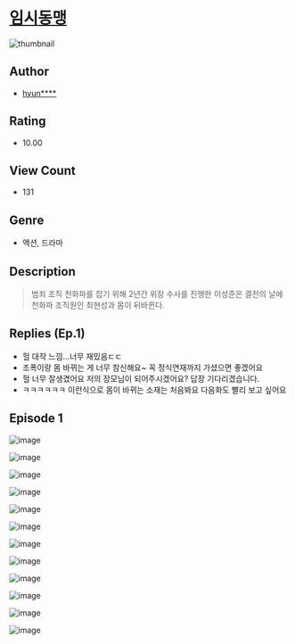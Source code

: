 # [임시동맹](https://comic.naver.com/challenge/list?titleId=810802)
![thumbnail](https://image-comic.pstatic.net/user_contents_data/challenge_comic/2023/05/24/upload_7003768548718164070_480x623.jpeg)

## Author
- [hyun****](https://comic.naver.com/artistTitle?id=367070)

## Rating
- 10.00

## View Count
- 131

## Genre
- 액션, 드라마

## Description
> 범죄 조직 천화파를 잡기 위해 2년간 위장 수사를 진행한 이성준은 결전의 날에 천화파 조직원인 최현성과 몸이 뒤바뀐다.

## Replies (Ep.1)
- 헐 대작 느낌...너무 재밌음ㄷㄷ
- 조폭이랑 몸 바뀌는 게 너무 참신해요~ 꼭 정식연재까지 가셨으면 좋겠어요
- 헐 너무 잘생겼어요 저의 장모님이 되어주시겠어요? 답장 기다리겠습니다.
- ㅋㅋㅋㅋㅋㅋ 이런식으로 몸이 바뀌는 소재는 처음봐요 다음화도 빨리 보고 싶어요

## Episode 1
![image](https://image-comic.pstatic.net/user_contents_data/challenge_comic/2023/05/24/367070/upload_7162521354769622374.jpeg)

![image](https://image-comic.pstatic.net/user_contents_data/challenge_comic/2023/05/24/367070/upload_3486127201533243957.jpeg)

![image](https://image-comic.pstatic.net/user_contents_data/challenge_comic/2023/05/24/367070/upload_4050250518648534578.jpeg)

![image](https://image-comic.pstatic.net/user_contents_data/challenge_comic/2023/05/24/367070/upload_3762304929598026032.jpeg)

![image](https://image-comic.pstatic.net/user_contents_data/challenge_comic/2023/05/24/367070/upload_3617012160357741922.jpeg)

![image](https://image-comic.pstatic.net/user_contents_data/challenge_comic/2023/05/24/367070/upload_7293637008199727201.jpeg)

![image](https://image-comic.pstatic.net/user_contents_data/challenge_comic/2023/05/24/367070/upload_7075261887079277878.jpeg)

![image](https://image-comic.pstatic.net/user_contents_data/challenge_comic/2023/05/24/367070/upload_4120851259762894182.jpeg)

![image](https://image-comic.pstatic.net/user_contents_data/challenge_comic/2023/05/24/367070/upload_7293967966367003491.jpeg)

![image](https://image-comic.pstatic.net/user_contents_data/challenge_comic/2023/05/24/367070/upload_3906370436979058277.jpeg)

![image](https://image-comic.pstatic.net/user_contents_data/challenge_comic/2023/05/24/367070/upload_7089341344751433266.jpeg)

![image](https://image-comic.pstatic.net/user_contents_data/challenge_comic/2023/05/24/367070/upload_3689353221361840949.jpeg)
